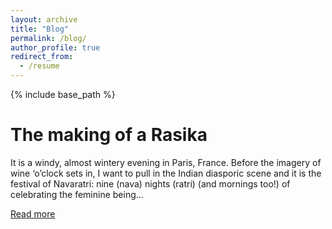 ```yaml
---
layout: archive
title: "Blog"
permalink: /blog/
author_profile: true
redirect_from:
  - /resume
---
```


{% include base_path %}

The making of a Rasika
======
It is a windy, almost wintery evening in Paris, France. Before the imagery of wine ‘o’clock sets in, I want to pull in the Indian diasporic scene and it is the festival of Navaratri: nine (nava) nights (ratri) (and mornings too!) of celebrating the feminine being...

[Read more](https://medium.com/@priyans03/the-making-of-a-rasika-2df726961bb4)

